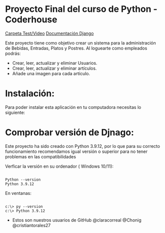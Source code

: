 # Proyecto Final del curso de Python - Coderhouse


[Carpeta Test/Video](https://drive.google.com/drive/folders/1eltTw5lLZWq-fCU1LgbZesDS-CX8GHEU?usp=sharing)
[Documentación Django](https://docs.djangoproject.com/)

Este proyecto tiene como objetivo crear un sistema para la administración de Bebidas, Entradas, Platos y Postres. Al loguearte como empleados podrás:

- Crear, leer, actualizar y eliminar Usuarios.
- Crear, leer, actualizar y eliminar artículos.
- Añade una imagen para cada artículo.

# Instalación:

Para poder instalar esta aplicación en tu computadora necesitas lo siguiente:

# Comprobar versión de Djnago:

Este proyecto ha sido creado con Python 3.9.12, por lo que para su correcto funcionamiento recomendamos igual versión o superior para no tener problemas en las compatibilidades

Verficar la versión en su ordenador ( Windows 10/11):

```

Python --version
Python 3.9.12

```

En ventanas:

```

c:\> py --version
c:\> Python 3.9.12

```














- Estos son nuestros usuarios de GitHub 
@claracorreal
@Chonig
@cristiantorales27
